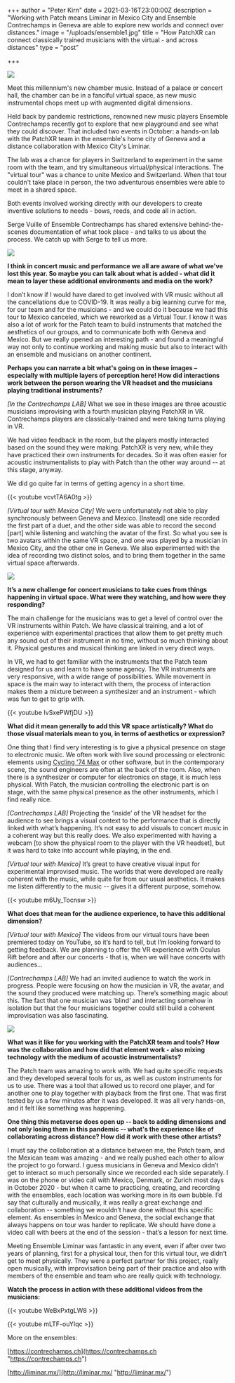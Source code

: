 +++
author = "Peter Kirn"
date = 2021-03-16T23:00:00Z
description = "Working with Patch means Liminar in Mexico City and Ensemble Contrechamps in Geneva are able to explore new worlds and connect over distances."
image = "/uploads/ensemble1.jpg"
title = "How PatchXR can connect classically trained musicians with the virtual - and across distances"
type = "post"

+++

![](/uploads/ensemble1.jpg)

Meet this millennium's new chamber music. Instead of a palace or concert hall, the chamber can be in a fanciful virtual space, as new music instrumental chops meet up with augmented digital dimensions.

Held back by pandemic restrictions, renowned new music players Ensemble Contrechamps recently got to explore that new playground and see what they could discover. That included two events in October: a hands-on lab with the PatchXR team in the ensemble's home city of Geneva and a distance collaboration  with Mexico City's Liminar.

The lab was a chance for players in Switzerland to experiment in the same room with the team, and try simultaneous virtual/physical interactions. The "virtual tour" was a chance to unite Mexico and Switzerland. When that tour couldn't take place in person, the two adventurous ensembles were able to meet in a shared space.

Both events involved working directly with our developers to create inventive solutions to needs - bows, reeds, and code all in action.

Serge Vuille of Ensemble Contrechamps has shared extensive behind-the-scenes documentation of what took place - and talks to us about the process. We catch up with Serge to tell us more.

![](/uploads/tour1.jpg)

**I think in concert music and performance we all are aware of what we've lost this year. So maybe you can talk about what is added - what did it mean to layer these additional environments and media on the work?**

I don’t know if I would have dared to get involved with VR music without all the cancellations due to COVID-19. It was really a big learning curve for me, for our team and for the musicians - and we could do it because we had this tour to Mexico canceled, which we reworked as a Virtual Tour. I know it was also a lot of work for the Patch team to build instruments that matched the aesthetics of our groups, and to communicate both with Geneva and Mexico. But we really opened an interesting path - and found a meaningful way not only to continue working and making music but also to interact with an ensemble and musicians on another continent.

**Perhaps you can narrate a bit what's going on in these images – especially with multiple layers of perception here! How did interactions work between the person wearing the VR headset and the musicians playing traditional instruments?**

_\[In the Contrechamps LAB\]_ What we see in these images are three acoustic musicians improvising with a fourth musician playing PatchXR in VR. Contrechamps players are classically-trained and were taking turns playing in VR.

We had video feedback in the room, but the players mostly interacted based on the sound they were making. PatchXR is very new, while they have practiced their own instruments for decades. So it was often easier for acoustic instrumentalists to play with Patch than the other way around -- at this stage, anyway.

We did go quite far in terms of getting agency in a short time.

{{< youtube vcvtTA6A0tg >}}

_\[Virtual tour with Mexico City\]_ We were unfortunately not able to play synchronously between Geneva and Mexico. \[Instead\] one side recorded the first part of a duet, and the other side was able to record the second \[part\] while listening and watching the avatar of the first. So what you see is two avatars within the same VR space, and one was played by a musician in Mexico City, and the other one in Geneva. We also experimented with the idea of recording two distinct solos, and to bring them together in the same virtual space afterwards.

![](/uploads/ensemble2.jpg)

**It’s a new challenge for concert musicians to take cues from things happening in virtual space. What were they watching, and how were they responding?**

The main challenge for the musicians was to get a level of control over the VR instruments within Patch. We have classical training, and a lot of experience with experimental practices that allow them to get pretty much any sound out of their instrument in no time, without so much thinking about it. Physical gestures and musical thinking are linked in very direct ways.

In VR, we had to get familiar with the instruments that the Patch team designed for us and learn to have some agency. The VR instruments are very responsive, with a wide range of possibilities. While movement in space is the main way to interact with them, the process of interaction makes them a mixture between a synthesizer and an instrument - which was fun to get to grip with.

{{< youtube IvSxePWfjDU >}}

**What did it mean generally to add this VR space artistically? What do those visual materials mean to you, in terms of aesthetics or expression?**

One thing that I find very interesting is to give a physical presence on stage to electronic music. We often work with live sound processing or electronic elements using [Cycling '74 Max](https://cycling74.com/) or other software, but in the contemporary scene, the sound engineers are often at the back of the room. Also, when there is a synthesizer or computer for electronics on stage, it is much less physical. With Patch, the musician controlling the electronic part is on stage, with the same physical presence as the other instruments, which I find really nice.

_\[Contrechamps LAB\]_ Projecting the ‘inside’ of the VR headset for the audience to see brings a visual context to the performance that is directly linked with what’s happening. It’s not easy to add visuals to concert music in a coherent way but this really does. We also experimented with having a webcam \[to show the physical room to the player with the VR headset\], but it was hard to take into account while playing, in the end.

_\[Virtual tour with Mexico\]_ It’s great to have creative visual input for experimental improvised music. The worlds that were developed are really coherent with the music, while quite far from our usual aesthetics. It makes me listen differently to the music -- gives it a different purpose, somehow.

{{< youtube m6Uy_Tocnsw >}}

**What does that mean for the audience experience, to have this additional dimension?**

_\[Virtual tour with Mexico\]_ The videos from our virtual tours have been premiered today on YouTube, so it’s hard to tell, but I’m looking forward to getting feedback. We are planning to offer the VR experience with Oculus Rift before and after our concerts - that is, when we will have concerts with audiences…

_\[Contrechamps LAB\]_ We had an invited audience to watch the work in progress. People were focusing on how the musician in VR, the avatar, and the sound they produced were matching up. There’s something magic about this. The fact that one musician was ‘blind’ and interacting somehow in isolation but that the four musicians together could still build a coherent improvisation was also fascinating.

![](/uploads/tour2.jpg)

**What was it like for you working with the PatchXR team and tools? How was the collaboration and how did that element work - also mixing technology with the medium of acoustic instrumentalists?**

The Patch team was amazing to work with. We had quite specific requests and they developed several tools for us, as well as custom instruments for us to use. There was a tool that allowed us to record one player, and for another one to play together with playback from the first one. That was first tested by us a few minutes after it was developed. It was all very hands-on, and it felt like something was happening.

**One thing this metaverse does open up -- back to adding dimensions and not only losing them in this pandemic -- what's the experience like of collaborating across distance? How did it work with these other artists?**

I must say the collaboration at a distance between me, the Patch team, and the Mexican team was amazing - and we really pushed each other to allow the project to go forward. I guess musicians in Geneva and Mexico didn’t get to interact so much personally since we recorded each side separately. I was on the phone or video call with Mexico, Denmark, or Zurich most days in October 2020 - but when it came to practicing, creating, and recording with the ensembles, each location was working more in its own bubble. I’d say that culturally and musically, it was really a great exchange and collaboration -- something we wouldn’t have done without this specific element. As ensembles in Mexico and Geneva, the social exchange that always happens on tour was harder to replicate. We should have done a video call with beers at the end of the session - that’s a lesson for next time.

Meeting Ensemble Liminar was fantastic in any event, even if after over two years of planning, first for a physical tour, then for this virtual tour, we didn’t get to meet physically. They were a perfect partner for this project, really open musically, with improvisation being part of their practice and also with members of the ensemble and team who are really quick with technology.

**Watch the process in action with these additional videos from the musicians:**

{{< youtube WeBxPxtgLW8 >}}

{{< youtube mLTF-ouYIqc >}}

More on the ensembles:

[https://contrechamps.ch](https://contrechamps.ch "https://contrechamps.ch")

[http://liminar.mx/](http://liminar.mx/ "http://liminar.mx/")